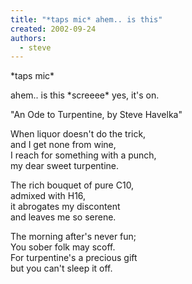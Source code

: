 ```yaml
---
title: "*taps mic* ahem.. is this"
created: 2002-09-24
authors: 
  - steve
---
```


\*taps mic\*  
  
ahem.. is this \*screeee\* yes, it's on.  
  
"An Ode to Turpentine, by Steve Havelka"  
  
When liquor doesn't do the trick,  
and I get none from wine,  
I reach for something with a punch,  
my dear sweet turpentine.  
  
The rich bouquet of pure C10,  
admixed with H16,  
it abrogates my discontent  
and leaves me so serene.  
  
The morning after's never fun;  
You sober folk may scoff.  
For turpentine's a precious gift  
but you can't sleep it off.
